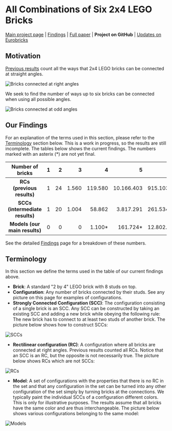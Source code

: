 # All Combinations of Six 2x4 LEGO Bricks

[Main project page](http://c-mt.dk/counting) | [Findings](http://c-mt.dk/counting/findings.php) | [Full paper](http://c-mt.dk/counting/?view=paper) | **Project on GitHub** | [Updates on Eurobricks](http://www.eurobricks.com/forum/index.php?showtopic=71971)

## Motivation

[Previous results](http://www.math.ku.dk/~eilers/lego.html) count all the ways that 2x4 LEGO bricks can be connected at straight angles.

![Bricks connected at right angles](http://c-mt.dk/counting/images/rectilinearintrosmall.png "There are 915.103.765 ways to combine 6 bricks at straight angles.")

We seek to find the number of ways up to six bricks can be connected when using all possible angles.

![Bricks connected at odd angles](http://c-mt.dk/counting/images/modelsintrosmall.png "It is currently unknown how many ways 6 bricks can be combined at other angles.")


## Our Findings

For an explanation of the terms used in this section, please refer to the [Terminology](#terminology) section below.
This is a work in progress, so the results are still incomplete. The tables below shows the current findings. The numbers marked with an asterix (*) are not yet final. 

|  Number of bricks    | 1 |  2 |     3 |       4 |          5 |           6 | 
|:----------:|--:|---:|------:|--------:|-----------:|------------:|
| **RCs (previous results)**     | 1 | 24 | 1.560 | 119.580 | 10.166.403 | 915.103.765 |
| **SCCs (intermediate results)**    | 1 | 20 | 1.004 |  58.862 |  3.817.291 | 261.534.637 |
| **Models (our main results)** | 0 |  0 |     0 |  1.100* |   161.724* | 12.802.643* |

See the detailed [Findings](http://c-mt.dk/counting/findings.php) page for a breakdown of these numbers.


## Terminology

In this section we define the terms used in the table of our current findings above.

* **Brick**: A standard "2 by 4" LEGO brick with 8 studs on top.
* **Configuration**: Any number of bricks connected by their studs. See any picture on this page for examples of configurations.
* **Strongly Connected Configuration (SCC)**: The configuration consisting of a single brick is an SCC. Any SCC can be constructed by taking an existing SCC and adding a new brick while obeying the following rule: The new brick has to connect to at least two studs of another brick. The picture below shows how to construct SCCs:

![SCCs](http://c-mt.dk/counting/images/sccconstructionsmall.png "Notice that for any SCC with more than one brick, any additional brick has to connect to a single other brick using at least two studs.")

* **Rectilinear configuration (RC)**: A configuration where all bricks are connected at right angles. Previous results counted all RCs. Notice that an SCC is an RC, but the opposite is not necessarily true. The picture below shows RCs which are not SCCs:

![RCs](http://c-mt.dk/counting/images/rcsnotsccssmall.png "These RCs are not SCCs because there are always a partitioning of the configurations where the bricks of one partition share at most one connection with any brick of the other partition.")

* **Model**: A set of configurations with the properties that there is no RC in the set and that any configuration in the set can be turned into any other configuration of the set simply by turning bricks at the connections. We typically paint the individual SCCs of a configuration different colors. This is only for illustrative purposes. The results assume that all bricks have the same color and are thus interchangeable. The picture below shows various configurations belonging to the same model:

![Models](http://c-mt.dk/counting/images/configurationsofamodelsmall.png "These configurations all belong to the same model.")

